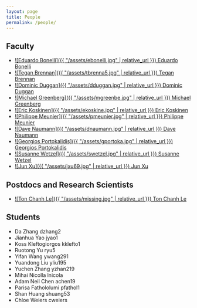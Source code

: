 ```yaml
---
layout: page
title: People
permalink: /people/
---
```


<link rel="stylesheet" href="{{ "/assets/people.css" | relative_url }}">

## Faculty

- [![Eduardo Bonelli]({{ "/assets/ebonelli.jpg" | relative_url }}) Eduardo Bonelli](https://ebonelli.github.io/)
- [![Tegan Brennan]({{ "/assets/tbrenna5.jpg" | relative_url }}) Tegan Brennan](https://faculty.stevens.edu/tbrenna5)
- [![Dominic Duggan]({{ "/assets/dduggan.jpg" | relative_url }}) Dominic Duggan](https://www.cs.stevens.edu/~dduggan/)
- [![Michael Greenberg]({{ "/assets/mgreenbe.jpg" | relative_url }})  Michael Greenberg](https://mgree.github.io)
- [![Eric Koskinen]({{ "/assets/ekoskine.jpg" | relative_url }}) Eric Koskinen](https://www.cs.stevens.edu/~ejk/#/~ejk/)
- [![Philippe Meunier]({{ "/assets/pmeunier.jpg" | relative_url }}) Philippe Meunier](https://faculty.stevens.edu/pmeunier/)
- [![Dave Naumann]({{ "/assets/dnaumann.jpg" | relative_url }}) Dave Naumann](https://www.cs.stevens.edu/~naumann/)
- [![Georgios Portokalidis]({{ "/assets/gportoka.jpg" | relative_url }}) Georgios Portokalidis](https://www.portokalidis.net/)
- [![Susanne Wetzel]({{ "/assets/swetzel.jpg" | relative_url }}) Susanne Wetzel](https://www.cs.stevens.edu/~swetzel/)
- [![Jun Xu]({{ "/assets/jxu69.jpg" | relative_url }}) Jun Xu](https://sites.google.com/view/junxzm)

## Postdocs and Research Scientists

- [![Ton Chanh Le]({{ "/assets/missing.jpg" | relative_url }}) Ton Chanh Le](https://letonchanh.github.io/)

## Students

- Da Zhang dzhang2
- Jianhua Yao jyao1
- Koss Kleftogiorgos kklefto1
- Ruotong Yu ryu5
- Yifan Wang ywang291
- Yuandong Liu yliu195
- Yuchen Zhang yzhan219
- Mihai Nicolla lnicola
- Adam Neil Chen achen19
- Parisa Fathololumi pfathol1
- Shan Huang shuang53
- Chloe Weiers cweiers
